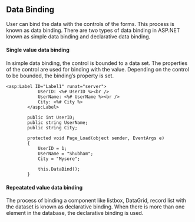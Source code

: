 ## Data Binding

User can bind the data with the controls of the forms. This process is known as data binding. There are two types of data binding in ASP.NET known as simple data binding and declarative data binding.

#### Single value data binding

In simple data binding, the control is bounded to a data set. The properties of the control are used for binding with the value. Depending on the control to be bounded, the binding’s property is set.

```
<asp:Label ID="Label1" runat="server">
            UserID: <%# UserID %><br />
            UserName: <%# UserName %><br />
            City: <%# City %>
        </asp:Label>
        
        public int UserID;
        public string UserName;
        public string City;

        protected void Page_Load(object sender, EventArgs e)
        {
            UserID = 1;
            UserName = "Shubham";
            City = "Mysore";

            this.DataBind();
        }
```



#### **Repeatated value data binding**

The process of binding a component like listbox, DataGrid, record list with the dataset is known as declarative binding. When there is more than one element in the database, the declarative binding is used.

